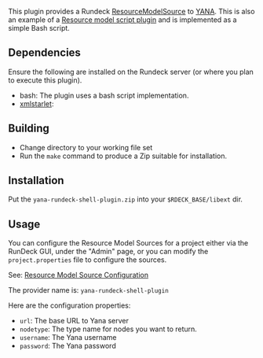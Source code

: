 This plugin provides a Rundeck [ResourceModelSource](http://rundeck.org/docs/developer/plugin-development.html#resource-model-source-providers) 
to [YANA](https://github.com/dtolabs/yana2). 
This is also an example of a 
[Resource model script plugin](http://rundeck.org/docs/developer/plugin-development.html#configurable-resource-model-source-script-plugin)
and is implemented as a simple Bash script.

Dependencies
------------

Ensure the following are installed on the Rundeck server (or where you plan to execute this plugin).

* bash: The plugin uses a bash script implementation.
* [xmlstarlet](http://xmlstar.sourceforge.net/docs.php): 

Building
--------

* Change directory to your working file set
* Run the `make` command to produce a Zip suitable for installation.

Installation
------------

Put the `yana-rundeck-shell-plugin.zip` into your `$RDECK_BASE/libext` dir.

Usage
-----

You can configure the Resource Model Sources for a project either via the
RunDeck GUI, under the "Admin" page, or you can modify the `project.properties`
file to configure the sources.

See: [Resource Model Source Configuration](http://rundeck.org/1.4/RunDeck-Guide.html#resource-model-source-configuration)

The provider name is: `yana-rundeck-shell-plugin`

Here are the configuration properties:

* `url`: The base URL to Yana server
* `nodetype`: The type name for nodes you want to return.
* `username`: The Yana username
* `password`: The Yana password


